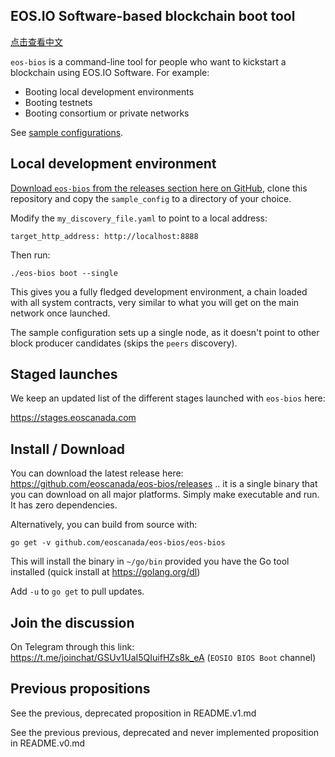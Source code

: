 EOS.IO Software-based blockchain boot tool
------------------------------------------

[点击查看中文](./README-cn.md)

`eos-bios` is a command-line tool for people who want to kickstart a
blockchain using EOS.IO Software. For example:

* Booting local development environments
* Booting testnets
* Booting consortium or private networks

See [sample configurations](./sample_config).


Local development environment
-----------------------------

[Download `eos-bios` from the releases section here on GitHub](https://github.com/eoscanada/eos-bios/releases),
clone this repository and copy the `sample_config` to a directory of
your choice.

Modify the `my_discovery_file.yaml` to point to a local address:

```
target_http_address: http://localhost:8888
```

Then run:

    ./eos-bios boot --single

This gives you a fully fledged development environment, a chain loaded
with all system contracts, very similar to what you will get on the
main network once launched.

The sample configuration sets up a single node, as it doesn't point to
other block producer candidates (skips the `peers` discovery).



Staged launches
---------------

We keep an updated list of the different stages launched with `eos-bios` here:

https://stages.eoscanada.com



Install / Download
------------------

You can download the latest release here:
https://github.com/eoscanada/eos-bios/releases .. it is a single
binary that you can download on all major platforms. Simply make
executable and run. It has zero dependencies.

Alternatively, you can build from source with:

    go get -v github.com/eoscanada/eos-bios/eos-bios

This will install the binary in `~/go/bin` provided you have the Go
tool installed (quick install at https://golang.org/dl)

Add `-u` to `go get` to pull updates.



Join the discussion
-------------------

On Telegram through this link:
https://t.me/joinchat/GSUv1UaI5QIuifHZs8k_eA (`EOSIO BIOS Boot` channel)



Previous propositions
---------------------

See the previous, deprecated proposition in README.v1.md

See the previous previous, deprecated and never implemented
proposition in README.v0.md
